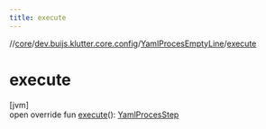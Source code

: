 ```yaml
---
title: execute
---
```

//[core](../../../index.html)/[dev.buijs.klutter.core.config](../index.html)/[YamlProcesEmptyLine](index.html)/[execute](execute.html)



# execute



[jvm]\
open override fun [execute](execute.html)(): [YamlProcesStep](../-yaml-proces-step/index.html)




